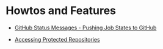 
# Howtos and Features

* [GitHub Status Messages - Pushing Job States to GitHub ](/howtos/github/status-push/)

* [Accessing Protected Repositories](/howtos/security/protected-repositories/)
